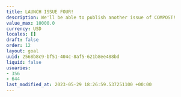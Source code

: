 ```yaml
---
title: LAUNCH ISSUE FOUR!
description: We'll be able to publish another issue of COMPOST!
value_max: 10000.0
currency: USD
locales: []
draft: false
order: 12
layout: goal
uuid: 2568b8c9-bf51-404c-8af5-621b8ee488bd
liquid: false
usuaries:
- 356
- 644
last_modified_at: 2023-05-29 18:26:59.537251100 +00:00
---
```


